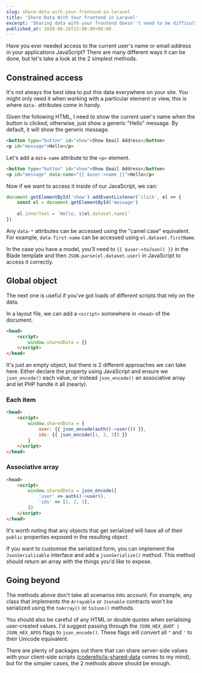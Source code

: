 ```yaml
---
slug: share-data-with-your-frontend-in-laravel
title: 'Share Data With Your Frontend in Laravel'
excerpt: 'Sharing data with your frontend doesn''t need to be difficult, let''s look at a couple of way of doing it.'
published_at: 2020-06-26T13:00:00+00:00
---
```

Have you ever needed access to the current user's name or email address in your applications JavaScript? There are many different ways it can be done, but let's take a look at the 2 simplest methods.

## Constrained access

It's not always the best idea to put this data everywhere on your site. You might only need it when working with a particular element or view, this is where `data-` attributes come in handy.

Given the following HTML, I need to show the current user's name when the button is clicked, otherwise, just show a generic "Hello" message. By default, it will show the generic message.

```html
<button type="button" id="show">Show Email Address</button>
<p id="message">Hello</p>
```

Let's add a `data-name` attribute to the `<p>` element.

```html
<button type="button" id="show">Show Email Address</button>
<p id="message" data-name="{{ $user->name }}">Hello</p>
```

Now if we want to access it inside of our JavaScript, we can:

```js
document.getElementById('show').addEventListener('click', el => {
    const el = document.getElementById('message')
    
    el.innerText = `Hello, ${el.dataset.name}`
})
```

Any `data-*` attributes can be accessed using the "camel case" equivalent. For example, `data-first-name` can be accessed using `el.dataset.firstName`.

In the case you have a model, you'll need to `{{ $user->toJson() }}` in the Blade template and then `JSON.parse(el.dataset.user)` in JavaScript to access it correctly.

## Global object

The next one is useful if you've got loads of different scripts that rely on the data.

In a layout file, we can add a `<script>` somewhere in `<head>` of the document.

```html
<head>
    <script>
        window.sharedData = {}
    </script>
</head>
```

It's just an empty object, but there is 2 different approaches we can take here. Either declare the property using JavaScript and ensure we `json_encode()` each value, or instead `json_encode()` an associative array and let PHP handle it all (nearly).

### Each item

```html
<head>
    <script>
        window.sharedData = {
            user: {{ json_encode(auth()->user()) }},
            ids: {{ json_encode([1, 2, 3]) }}
        }
    </script>
</head>
```

### Associative array

```html
<head>
    <script>
        window.sharedData = json_encode([
            'user' => auth()->user(),
            'ids' => [1, 2, 3],
        ])
    </script>
</head>
```

It's worth noting that any objects that get serialized will have all of their `public` properties exposed in the resulting object.

If you want to customise the serialized form, you can implement the `JsonSerializable` interface and add a `jsonSerialize()` method. This method should return an array with the things you'd like to expose.

## Going beyond

The methods above don't take all scenarios into account. For example, any class that implements the `Arrayable` or `Jsonable` contracts won't be serialized using the `toArray()` or `toJson()` methods.

You should also be careful of any HTML or double quotes when serialising user-created values. I'd suggest passing through the `JSON_HEX_QUOT | JSON_HEX_APOS` flags to `json_encode()`. These flags will convert all `"` and `'` to their Unicode equivalent.

There are plenty of packages out there that can share server-side values with your client-side scripts ([coderello/js-shared-data](https://github.com/coderello/js-shared-data) comes to my mind), but for the simpler cases, the 2 methods above should be enough.